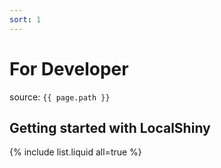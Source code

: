```yaml
---
sort: 1
---
```


# For Developer

source: `{{ page.path }}`

## Getting started with LocalShiny

{% include list.liquid all=true %}